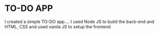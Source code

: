 # TO-DO APP

I created a simple TO-DO  app....
I used Node JS to build the back-end and HTML, CSS and used vanila JS to setup the frontend
